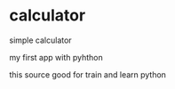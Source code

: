 # calculator

simple calculator

my first app with pyhthon

this source good for train and learn python

